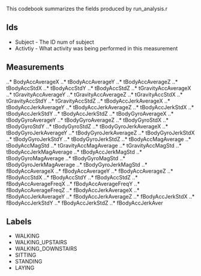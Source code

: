 This codebook summarizes the fields produced by run_analysis.r 
## Ids

* Subject - The ID num of subject
* Activtiy - What activity was being performed in this measurement

## Measurements

..* BodyAccAverageX 
..* tBodyAccAverageY 
..* tBodyAccAverageZ 
..* tBodyAccStdX 
..* tBodyAccStdY 
..* tBodyAccStdZ 
..* tGravityAccAverageX 
..* tGravityAccAverageY 
..* tGravityAccAverageZ 
..* tGravityAccStdX 
..* tGravityAccStdY 
..* tGravityAccStdZ 
..* tBodyAccJerkAverageX 
..* tBodyAccJerkAverageY 
..* tBodyAccJerkAverageZ 
..* tBodyAccJerkStdX 
..* tBodyAccJerkStdY 
..* tBodyAccJerkStdZ 
..* tBodyGyroAverageX 
..* tBodyGyroAverageY 
..* tBodyGyroAverageZ 
..* tBodyGyroStdX 
..* tBodyGyroStdY 
..* tBodyGyroStdZ 
..* tBodyGyroJerkAverageX 
..* tBodyGyroJerkAverageY 
..* tBodyGyroJerkAverageZ 
..* tBodyGyroJerkStdX 
..* tBodyGyroJerkStdY 
..* tBodyGyroJerkStdZ 
..* tBodyAccMagAverage 
..* tBodyAccMagStd 
..* tGravityAccMagAverage 
..* tGravityAccMagStd 
..* tBodyAccJerkMagAverage 
..* tBodyAccJerkMagStd 
..* tBodyGyroMagAverage 
..* tBodyGyroMagStd 
..* tBodyGyroJerkMagAverage 
..* tBodyGyroJerkMagStd 
..* fBodyAccAverageX 
..* fBodyAccAverageY 
..* fBodyAccAverageZ 
..* fBodyAccStdX 
..* fBodyAccStdY 
..* fBodyAccStdZ 
..* fBodyAccAverageFreqX 
..* fBodyAccAverageFreqY 
..* fBodyAccAverageFreqZ 
..* fBodyAccJerkAverageX 
..* fBodyAccJerkAverageY
..* fBodyAccJerkAverageZ 
..* fBodyAccJerkStdX 
..* fBodyAccJerkStdY 
..* fBodyAccJerkStdZ 
..* fBodyAccJerkAver

## Labels  
* WALKING
* WALKING_UPSTAIRS
* WALKING_DOWNSTAIRS
* SITTING
* STANDING
* LAYING

